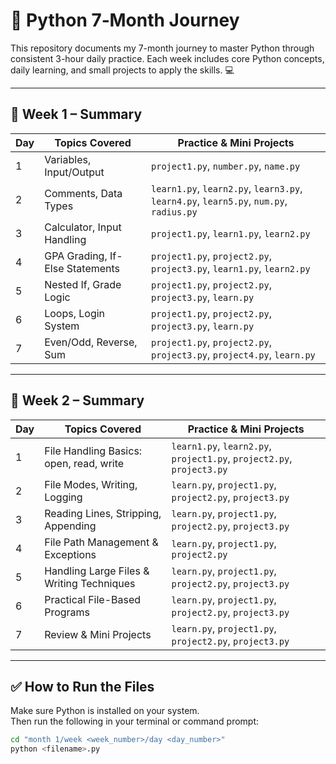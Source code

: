 # 🐍 Python 7‑Month Journey

This repository documents my 7-month journey to master Python through consistent 3-hour daily practice. Each week includes core Python concepts, daily learning, and small projects to apply the skills. 💻

---

## 📅 Week 1 – Summary

| Day | Topics Covered                  | Practice & Mini Projects                                                               |
|-----|---------------------------------|----------------------------------------------------------------------------------------|
| 1   | Variables, Input/Output         | `project1.py`, `number.py`, `name.py`                                                  |
| 2   | Comments, Data Types            | `learn1.py`, `learn2.py`, `learn3.py`, `learn4.py`, `learn5.py`, `num.py`, `radius.py` |
| 3   | Calculator, Input Handling      | `project1.py`, `learn1.py`, `learn2.py`                                                |
| 4   | GPA Grading, If-Else Statements | `project1.py`, `project2.py`, `project3.py`, `learn1.py`, `learn2.py`                  |
| 5   | Nested If, Grade Logic          | `project1.py`, `project2.py`, `project3.py`, `learn.py`                                |
| 6   | Loops, Login System             | `project1.py`, `project2.py`, `project3.py`, `learn.py`                                |
| 7   | Even/Odd, Reverse, Sum          | `project1.py`, `project2.py`, `project3.py`, `project4.py`, `learn.py`                 |

---

## 📅 Week 2 – Summary

| Day | Topics Covered                             | Practice & Mini Projects                                               |
|-----|--------------------------------------------|----------------------------------------------------------------------|
| 1   | File Handling Basics: open, read, write    | `learn1.py`, `learn2.py`, `project1.py`, `project2.py`, `project3.py` |
| 2   | File Modes, Writing, Logging               | `learn.py`, `project1.py`, `project2.py`, `project3.py`               |
| 3   | Reading Lines, Stripping, Appending        | `learn.py`, `project1.py`, `project2.py`, `project3.py`               |
| 4   | File Path Management & Exceptions          | `learn.py`, `project1.py`, `project2.py`                              |
| 5   | Handling Large Files & Writing Techniques  | `learn.py`, `project1.py`, `project2.py`, `project3.py`               |
| 6   | Practical File-Based Programs              | `learn.py`, `project1.py`, `project2.py`, `project3.py`               |
| 7   | Review & Mini Projects                     | `learn.py`, `project1.py`, `project2.py`, `project3.py`               |

---

## ✅ How to Run the Files

Make sure Python is installed on your system.  
Then run the following in your terminal or command prompt:

```bash
cd "month 1/week <week_number>/day <day_number>"
python <filename>.py
